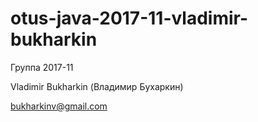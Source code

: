 # otus-java-2017-11-vladimir-bukharkin

Группа 2017-11

Vladimir Bukharkin (Владимир Бухаркин)

bukharkinv@gmail.com
